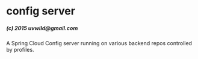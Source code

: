 <h1>config server</h1>
<h5>(c) 2015 uvwild@gmail.com</h5>

A Spring Cloud Config server running on various backend repos controlled by profiles. 




